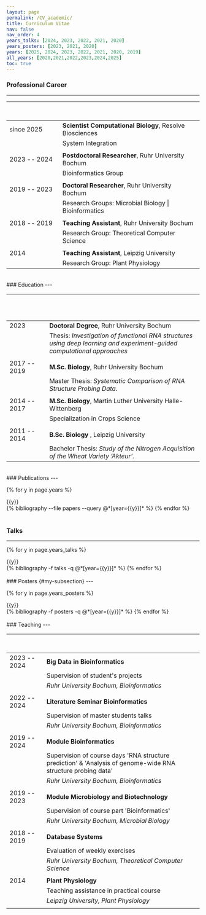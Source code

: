 ```yaml
---
layout: page
permalink: /CV_academic/
title: Curriculum Vitae
nav: false
nav_order: 4
years_talks: [2024, 2023, 2022, 2021, 2020]
years_posters: [2023, 2021, 2020]
years: [2025, 2024, 2023, 2022, 2021, 2020, 2019]
all_years: [2020,2021,2022,2023,2024,2025]
toc: true
---
```



### Professional Career 
---

| &emsp;    &emsp;  &emsp;  &emsp;  &emsp;  &emsp; &emsp; &thinsp; | &emsp;                                                                   |
| ------------------------------------------------------- | ------------------------------------------------------------------------ |
| since 2025                                              | **Scientist Computational Biology**, Resolve Biosciences                 |
|                                                         | System Integration                                                       |
|                                                         |                                                                          |
| 2023 -- 2024                                            | **Postdoctoral Researcher**, Ruhr University Bochum                      |
|                                                         | Bioinformatics Group                                                     |
|                                                         |                                                                          |
| 2019 -- 2023                                            | **Doctoral Researcher**, Ruhr University Bochum                          |
|                                                         | Research Groups: Microbial Biology \| Bioinformatics                     |
|                                                         |                                                                          |
| 2018 -- 2019                                            | **Teaching Assistant**, Ruhr University Bochum                           |
|                                                         | Research Group: Theoretical Computer Science                             |
|                                                         |                                                                          |
| 2014                                                    | **Teaching Assistant**, Leipzig University                               |
|                                                         | Research Group: Plant Physiology                              |

<br>
### Education
---

| &emsp;    &emsp;  &emsp;  &emsp;  &emsp;  &emsp; &emsp;   &emsp; &emsp; | &emsp;                                                                                                                  |
| ------------------------------------------------------- | ----------------------------------------------------------------------------------------------------------------------- |
| 2023                                                    | **Doctoral Degree**, Ruhr University Bochum                                                                             |
|                                                         | Thesis: *Investigation of functional RNA structures using deep learning and experiment-guided computational approaches* |
|                                                         |                                                                                                                         |
| 2017 -- 2019                                            | **M.Sc. Biology**, Ruhr University Bochum                                                                               |
|                                                         | Master Thesis: *Systematic Comparison of RNA Structure Probing Data.*                                                   |
|                                                         |                                                                                                                         |
| 2014 -- 2017                                            | **M.Sc. Biology**, Martin Luther University Halle-Wittenberg                                                            |
|                                                         | Specialization in Crops Science                                                                                         |
|                                                         |                                          |                                                                                                                         |
|  2011 -- 2014                                            | **B.Sc. Biology** , Leipzig University                                                                                  |
|                                                         | Bachelor Thesis: *Study of the Nitrogen Acquisition of the Wheat Variety ’Akteur’.*                                     |


<br>
### Publications
---

<div class="publications">

{% for y in page.years %}
<div class="unfancy_year">{{y}}</div>
  {% bibliography --file papers --query @*[year={{y}}]* %}
{% endfor %}

</div>


<br>



### Talks
---
<div class="publications">

{% for y in page.years_talks %}
  <div class="unfancy_year">{{y}}</div>
  {% bibliography -f talks -q @*[year={{y}}]* %}
{% endfor %}

</div>


<br>
### Posters {#my-subsection}
---

<div class="publications">

{% for y in page.years_posters %}
<div class="unfancy_year">{{y}}</div>
  {% bibliography -f posters -q @*[year={{y}}]* %}
{% endfor %}

</div>

<br>
### Teaching
---                        



|   &emsp;    &emsp;  &emsp;  &emsp;  &emsp;  &emsp; &emsp; &thinsp;| &emsp;                                                                                                       |
| ------------ | ------------------------------------------------------------------------------------------------------------ |
| 2023 -- 2024  | **Big Data in Bioinformatics**                                                                               |
|              | Supervision of student's projects                                                                            |
|              | *Ruhr University Bochum, Bioinformatics*                                                                     |
|              |                                                                                                              |
| 2022 -- 2024   | **Literature Seminar Bioinformatics**                                                                        |
|              | Supervision of master students talks                                                                         |
|              | *Ruhr University Bochum, Bioinformatics*                                                                     |
|              |                                                                                                              |
| 2019 -- 2024  | **Module Bioinformatics**                                                                                    |
|              | Supervision of course days 'RNA structure prediction' & 'Analysis of genome-wide RNA structure probing data' |
|              | *Ruhr University Bochum, Bioinformatics*                                                                     |
|              |                                                                                                              |
| 2019 -- 2023   | **Module Microbiology and Biotechnology**                                                                    |
|              | Supervision of course part 'Bioinformatics'                                                                  |
|              | *Ruhr University Bochum, Microbial Biology*                                                                  |
|              |                                                                                                              |
| 2018 -- 2019 | **Database Systems**                                                                                         |
|              | Evaluation of weekly exercises                                                                               |
|              | *Ruhr University Bochum, Theoretical Computer Science*                                                       |
|              |                                                                                                              |
| 2014         | **Plant Physiology**                                                                                         |
|              | Teaching assistance in practical course                                                                      |
|              | *Leipzig University, Plant Physiology*                                                                       |
|              |                                                                                                              |

